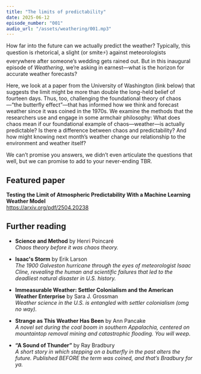 ```yaml
---
title: "The limits of predictability"
date: 2025-06-12
episode_number: "001"
audio_url: "/assets/weathering/001.mp3"
---
```


How far into the future can we actually predict the weather? Typically, this question is rhetorical, a slight (or smite⚡) against meteorologists everywhere after someone’s wedding gets rained out. But in this inaugural episode of _Weathering_, we’re asking in earnest—what is the horizon for accurate weather forecasts?

Here, we look at a paper from the University of Washington (link below) that suggests the limit might be more than double the long-held belief of fourteen days. Thus, too, challenging the foundational theory of chaos—“the butterfly effect”—that has informed how we think and forecast weather since it was coined in the 1970s. We examine the methods that the researchers use and engage in some armchair philosophy: What does chaos mean if our foundational example of chaos—weather—is actually predictable? Is there a difference between chaos and predictability? And how might knowing next month’s weather change our relationship to the environment and weather itself?

We can’t promise you answers, we didn’t even articulate the questions that well, but we can promise to add to your never-ending TBR.

## Featured paper

**Testing the Limit of Atmospheric Predictability With a Machine Learning Weather Model**  
<https://arxiv.org/pdf/2504.20238>

## Further reading

- **Science and Method** by Henri Poincaré  
  _Chaos theory before it was chaos theory._

- **Isaac's Storm** by Erik Larson  
  _The 1900 Galveston hurricane through the eyes of meteorologist Isaac Cline, revealing the human and scientific failures that led to the deadliest natural disaster in U.S. history._

- **Immeasurable Weather: Settler Colonialism and the American Weather Enterprise** by Sara J. Grossman  
  _Weather science in the U.S. is entangled with settler colonialism (omg no way)._

- **Strange as This Weather Has Been** by Ann Pancake  
  _A novel set during the coal boom in southern Appalachia, centered on mountaintop removal mining and catastrophic flooding. You will weep._

- **“A Sound of Thunder”** by Ray Bradbury  
  _A short story in which stepping on a butterfly in the past alters the future. Published BEFORE the term was coined, and that’s Bradbury for ya._
